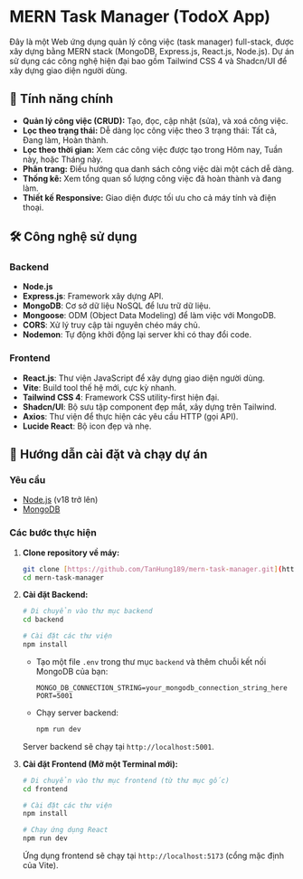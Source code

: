 # MERN Task Manager (TodoX App)

Đây là một Web ứng dụng quản lý công việc (task manager) full-stack, được xây dựng bằng MERN stack (MongoDB, Express.js, React.js, Node.js). Dự án sử dụng các công nghệ hiện đại bao gồm Tailwind CSS 4 và Shadcn/UI để xây dựng giao diện người dùng.

## 🚀 Tính năng chính

- **Quản lý công việc (CRUD):** Tạo, đọc, cập nhật (sửa), và xoá công việc.
- **Lọc theo trạng thái:** Dễ dàng lọc công việc theo 3 trạng thái: Tất cả, Đang làm, Hoàn thành.
- **Lọc theo thời gian:** Xem các công việc được tạo trong Hôm nay, Tuần này, hoặc Tháng này.
- **Phân trang:** Điều hướng qua danh sách công việc dài một cách dễ dàng.
- **Thống kê:** Xem tổng quan số lượng công việc đã hoàn thành và đang làm.
- **Thiết kế Responsive:** Giao diện được tối ưu cho cả máy tính và điện thoại.

## 🛠️ Công nghệ sử dụng

### Backend
- **Node.js**
- **Express.js**: Framework xây dựng API.
- **MongoDB**: Cơ sở dữ liệu NoSQL để lưu trữ dữ liệu.
- **Mongoose**: ODM (Object Data Modeling) để làm việc với MongoDB.
- **CORS**: Xử lý truy cập tài nguyên chéo máy chủ.
- **Nodemon**: Tự động khởi động lại server khi có thay đổi code.

### Frontend
- **React.js**: Thư viện JavaScript để xây dựng giao diện người dùng.
- **Vite**: Build tool thế hệ mới, cực kỳ nhanh.
- **Tailwind CSS 4**: Framework CSS utility-first hiện đại.
- **Shadcn/UI**: Bộ sưu tập component đẹp mắt, xây dựng trên Tailwind.
- **Axios**: Thư viện để thực hiện các yêu cầu HTTP (gọi API).
- **Lucide React**: Bộ icon đẹp và nhẹ.

## 🏁 Hướng dẫn cài đặt và chạy dự án

### Yêu cầu
- [Node.js](https://nodejs.org/) (v18 trở lên)
- [MongoDB](https://www.mongodb.com/try/download/community) 

### Các bước thực hiện

1. **Clone repository về máy:**
   ```bash
   git clone [https://github.com/TanHung189/mern-task-manager.git](https://github.com/TanHung189/mern-task-manager.git)
   cd mern-task-manager
   ```

2. **Cài đặt Backend:**
   ```bash
   # Di chuyển vào thư mục backend
   cd backend
   
   # Cài đặt các thư viện
   npm install
   ```
   - Tạo một file `.env` trong thư mục `backend` và thêm chuỗi kết nối MongoDB của bạn:
     ```
     MONGO_DB_CONNECTION_STRING=your_mongodb_connection_string_here
     PORT=5001
     ```
   - Chạy server backend:
     ```bash
     npm run dev
     ```
   Server backend sẽ chạy tại `http://localhost:5001`.

3. **Cài đặt Frontend (Mở một Terminal mới):**
   ```bash
   # Di chuyển vào thư mục frontend (từ thư mục gốc)
   cd frontend
   
   # Cài đặt các thư viện
   npm install
   
   # Chạy ứng dụng React
   npm run dev
   ```
   Ứng dụng frontend sẽ chạy tại `http://localhost:5173` (cổng mặc định của Vite).
